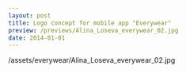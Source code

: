 ```yaml
---
layout: post
title: Logo concept for mobile app "Everywear"
preview: /previews/Alina_Loseva_everywear_02.jpg
date: 2014-01-01
---
```

/assets/everywear/Alina_Loseva_everywear_02.jpg
